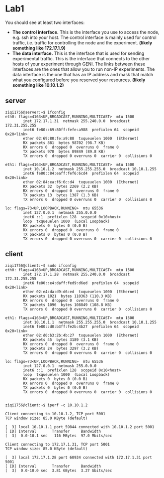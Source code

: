 # Lab1

You should see at least two interfaces:
- **The control interface.** This is the interface you use to access the node, e.g. ssh into your host. The control interface is mainly used for control traffic, i.e. traffic for controlling the node and the experiment. **(likely something like 172.17.1.9)**
- **The data interface.** This is the interface that is used for sending experimental traffic. This is the interface that connects to the other hosts of your experiment through GENI. The links between these interfaces are the ones that allow you to run non-IP experiments. The data interface is the one that has an IP address and mask that match what you configured before you reserved your resources. **(likely something like 10.10.1.2)**


## server
```
ziqi1756@server:~$ ifconfig
eth0: flags=4163<UP,BROADCAST,RUNNING,MULTICAST>  mtu 1500
        inet 172.17.1.31  netmask 255.240.0.0  broadcast 172.31.255.255
        inet6 fe80::69:80ff:fefe:a988  prefixlen 64  scopeid 0x20<link>
        ether 02:69:80:fe:a9:88  txqueuelen 1000  (Ethernet)
        RX packets 881  bytes 98702 (98.7 KB)
        RX errors 0  dropped 0  overruns 0  frame 0
        TX packets 978  bytes 89849 (89.8 KB)
        TX errors 0  dropped 0 overruns 0  carrier 0  collisions 0

eth1: flags=4163<UP,BROADCAST,RUNNING,MULTICAST>  mtu 1500
        inet 10.10.1.2  netmask 255.255.255.0  broadcast 10.10.1.255
        inet6 fe80::84:eaff:fef6:6cd4  prefixlen 64  scopeid 0x20<link>
        ether 02:84:ea:f6:6c:d4  txqueuelen 1000  (Ethernet)
        RX packets 32  bytes 2269 (2.2 KB)
        RX errors 0  dropped 0  overruns 0  frame 0
        TX packets 13  bytes 1387 (1.3 KB)
        TX errors 0  dropped 0 overruns 0  carrier 0  collisions 0

lo: flags=73<UP,LOOPBACK,RUNNING>  mtu 65536
        inet 127.0.0.1  netmask 255.0.0.0
        inet6 ::1  prefixlen 128  scopeid 0x10<host>
        loop  txqueuelen 1000  (Local Loopback)
        RX packets 0  bytes 0 (0.0 B)
        RX errors 0  dropped 0  overruns 0  frame 0
        TX packets 0  bytes 0 (0.0 B)
        TX errors 0  dropped 0 overruns 0  carrier 0  collisions 0
```

## client
```
ziqi1756@client:~$ sudo ifconfig
eth0: flags=4163<UP,BROADCAST,RUNNING,MULTICAST>  mtu 1500
        inet 172.17.1.28  netmask 255.240.0.0  broadcast 172.31.255.255
        inet6 fe80::e4:daff:fed9:d6ed  prefixlen 64  scopeid 0x20<link>
        ether 02:e4:da:d9:d6:ed  txqueuelen 1000  (Ethernet)
        RX packets 1021  bytes 110363 (110.3 KB)
        RX errors 0  dropped 0  overruns 0  frame 0
        TX packets 1096  bytes 108849 (108.8 KB)
        TX errors 0  dropped 0 overruns 0  carrier 0  collisions 0

eth1: flags=4163<UP,BROADCAST,RUNNING,MULTICAST>  mtu 1500
        inet 10.10.1.1  netmask 255.255.255.0  broadcast 10.10.1.255
        inet6 fe80::d0:b3ff:fe2b:4b27  prefixlen 64  scopeid 0x20<link>
        ether 02:d0:b3:2b:4b:27  txqueuelen 1000  (Ethernet)
        RX packets 45  bytes 3189 (3.1 KB)
        RX errors 0  dropped 0  overruns 0  frame 0
        TX packets 24  bytes 3297 (3.2 KB)
        TX errors 0  dropped 0 overruns 0  carrier 0  collisions 0

lo: flags=73<UP,LOOPBACK,RUNNING>  mtu 65536
        inet 127.0.0.1  netmask 255.0.0.0
        inet6 ::1  prefixlen 128  scopeid 0x10<host>
        loop  txqueuelen 1000  (Local Loopback)
        RX packets 0  bytes 0 (0.0 B)
        RX errors 0  dropped 0  overruns 0  frame 0
        TX packets 0  bytes 0 (0.0 B)
        TX errors 0  dropped 0 overruns 0  carrier 0  collisions 0
```

```

ziqi1756@client:~$ iperf -c 10.10.1.2

Client connecting to 10.10.1.2, TCP port 5001
TCP window size: 85.0 KByte (default)

[  3] local 10.10.1.1 port 59844 connected with 10.10.1.2 port 5001
[ ID] Interval       Transfer     Bandwidth
[  3]  0.0-10.1 sec   116 MBytes  97.0 Mbits/sec

Client connecting to 172.17.1.31, TCP port 5001
TCP window size: 85.0 KByte (default)

[  3] local 172.17.1.28 port 60934 connected with 172.17.1.31 port 5001
[ ID] Interval       Transfer     Bandwidth
[  3]  0.0-10.0 sec  3.81 GBytes  3.27 Gbits/sec

```
